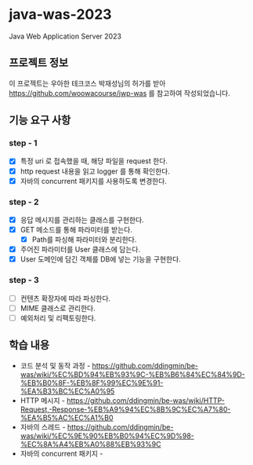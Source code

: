 # java-was-2023

Java Web Application Server 2023

## 프로젝트 정보

이 프로젝트는 우아한 테크코스 박재성님의 허가를 받아 https://github.com/woowacourse/jwp-was
를 참고하여 작성되었습니다.

## 기능 요구 사항

### step - 1

- [X] 특정 uri 로 접속했을 때, 해당 파일을 request 한다.
- [X] http request 내용을 읽고 logger 를 통해 확인한다.
- [X] 자바의 concurrent 패키지를 사용하도록 변경한다.

### step - 2

- [X] 응답 메시지를 관리하는 클래스를 구현한다.
- [X] GET 메소드를 통해 파라미터를 받는다.
    - [X] Path를 파싱해 파라미터와 분리한다.
- [X] 주어진 파라미터를 User 클래스에 담는다.
- [X] User 도메인에 담긴 객체를 DB에 넣는 기능을 구현한다.

### step - 3

- [ ] 컨텐츠 확장자에 따라 파싱한다.
- [ ] MIME 클래스로 관리한다.
- [ ] 예외처리 및 리팩토링한다.

## 학습 내용

- 코드 분석 및 동작
  과정 - https://github.com/ddingmin/be-was/wiki/%EC%BD%94%EB%93%9C-%EB%B6%84%EC%84%9D-%EB%B0%8F-%EB%8F%99%EC%9E%91-%EA%B3%BC%EC%A0%95
- HTTP
  메시지 - https://github.com/ddingmin/be-was/wiki/HTTP-Request,-Response-%EB%A9%94%EC%8B%9C%EC%A7%80-%EA%B5%AC%EC%A1%B0
- 자바의 스레드 - https://github.com/ddingmin/be-was/wiki/%EC%9E%90%EB%B0%94%EC%9D%98-%EC%8A%A4%EB%A0%88%EB%93%9C
- 자바의 concurrent 패키지 - 